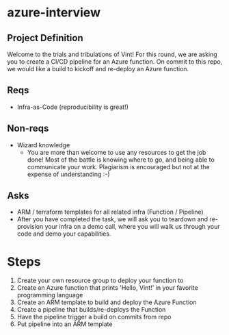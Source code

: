 # azure-interview

## Project Definition
Welcome to the trials and tribulations of Vint! For this round, we are asking you to create a CI/CD pipeline for an Azure function. On commit to this repo, we would like a build to kickoff and re-deploy an Azure function.

## Reqs
* Infra-as-Code (reproducibility is great!)

## Non-reqs
* Wizard knowledge
  * You are more than welcome to use any resources to get the job done! Most of the battle is knowing where to go, and being able to communicate your work. Plagiarism is encouraged but not at the expense of understanding :-)

## Asks
* ARM / terraform templates for all related infra (Function / Pipeline)
* After you have completed the task, we will ask you to teardown and re-provision your infra on a demo call, where you will walk us through your code and demo your capabilities.

# Steps
1. Create your own resource group to deploy your function to
2. Create an Azure function that prints 'Hello, Vint!' in your favorite programming language
3. Create an ARM template to build and deploy the Azure Function
4. Create a pipeline that builds/re-deploys the Function
5. Have the pipeline trigger a build on commits from repo
6. Put pipeline into an ARM template
